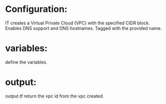 # Configuration:
IT creates a Virtual Private Cloud (VPC) with the specified CIDR block.
Enables DNS support and DNS hostnames.
Tagged with the provided name.
# variables:
define the variables.
# output:
output.tf return the vpc id from the vpc created.
